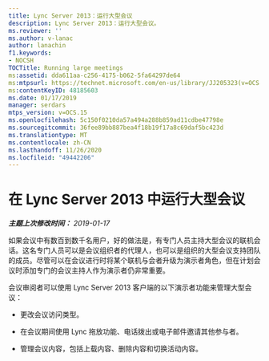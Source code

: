 ```yaml
---
title: Lync Server 2013：运行大型会议
description: Lync Server 2013：运行大型会议。
ms.reviewer: ''
ms.author: v-lanac
author: lanachin
f1.keywords:
- NOCSH
TOCTitle: Running large meetings
ms:assetid: dda611aa-c256-4175-b062-5fa64297de64
ms:mtpsurl: https://technet.microsoft.com/en-us/library/JJ205323(v=OCS.15)
ms:contentKeyID: 48185603
ms.date: 01/17/2019
manager: serdars
mtps_version: v=OCS.15
ms.openlocfilehash: 5c150f0210da57a494a288b859ad11cdbe47798e
ms.sourcegitcommit: 36fee89bb887bea4f18b19f17a8c69daf5bc423d
ms.translationtype: MT
ms.contentlocale: zh-CN
ms.lasthandoff: 11/26/2020
ms.locfileid: "49442206"
---
```

# <a name="running-large-meetings-in-lync-server-2013"></a>在 Lync Server 2013 中运行大型会议

<div data-xmlns="http://www.w3.org/1999/xhtml">

<div class="topic" data-xmlns="http://www.w3.org/1999/xhtml" data-msxsl="urn:schemas-microsoft-com:xslt" data-cs="https://msdn.microsoft.com/">

<div data-asp="https://msdn2.microsoft.com/asp">



</div>

<div id="mainSection">

<div id="mainBody">

<span> </span>

_**主题上次修改时间：** 2019-01-17_

如果会议中有数百到数千名用户，好的做法是，有专门人员主持大型会议的联机会话。这名专门人员可以是会议组织者的代理人，也可以是组织的大型会议支持团队的成员。尽管可以在会议进行时将某个联机与会者升级为演示者角色，但在计划会议时添加专门的会议主持人作为演示者仍非常重要。

会议审阅者可以使用 Lync Server 2013 客户端的以下演示者功能来管理大型会议：

- 更改会议访问类型。

- 在会议期间使用 Lync 拖放功能、电话拨出或电子邮件邀请其他参与者。

- 管理会议内容，包括上载内容、删除内容和切换活动内容。

</div>

<span> </span>

</div>

</div>

</div>

